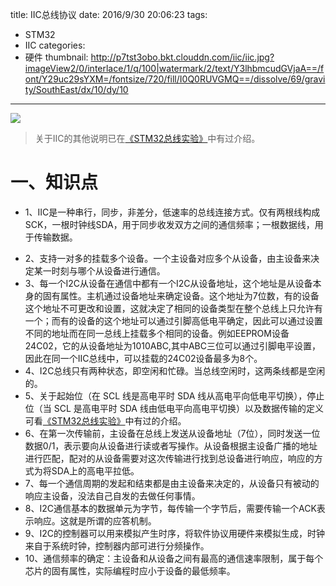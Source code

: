 title: IIC总线协议
date: 2016/9/30 20:06:23
tags:
- STM32
- IIC
categories:
- 硬件
thumbnail: http://p7tst3obo.bkt.clouddn.com/iic/iic.jpg?imageView2/0/interlace/1/q/100|watermark/2/text/Y3lhbmcudGVjaA==/font/Y29uc29sYXM=/fontsize/720/fill/I0Q0RUVGMQ==/dissolve/69/gravity/SouthEast/dx/10/dy/10
---


![](http://p7tst3obo.bkt.clouddn.com/iic/iic.jpg?imageView2/0/interlace/1/q/100|watermark/2/text/Y3lhbmcudGVjaA==/font/Y29uc29sYXM=/fontsize/720/fill/I0Q0RUVGMQ==/dissolve/69/gravity/SouthEast/dx/10/dy/10)

> 关于IIC的其他说明已在[《STM32总线实验》](http://cyang.tech/2016/07/18/STM32%E6%80%BB%E7%BA%BF%E5%AE%9E%E9%AA%8C/)中有过介绍。

# 一、知识点
- 1、IIC是一种串行，同步，非差分，低速率的总线连接方式。仅有两根线构成SCK，一根时钟线SDA，用于同步收发双方之间的通信频率；一根数据线，用于传输数据。

<!-- more -->
- 2、支持一对多的挂载多个设备。一个主设备对应多个从设备，由主设备来决定某一时刻与哪个从设备进行通信。
- 3、每一个I2C从设备在通信中都有一个I2C从设备地址，这个地址是从设备本身的固有属性。主机通过设备地址来确定设备。这个地址为7位数，有的设备这个地址不可更改和设置，这就决定了相同的设备类型在整个总线上只允许有一个；而有的设备的这个地址可以通过引脚高低电平确定，因此可以通过设置不同的地址而在同一总线上挂载多个相同的设备。例如EEPROM设备24C02，它的从设备地址为1010ABC,其中ABC三位可以通过引脚电平设置，因此在同一个IIC总线中，可以挂载的24C02设备最多为8个。
- 4、I2C总线只有两种状态，即空闲和忙碌。当总线空闲时，这两条线都是空闲的。
- 5、关于起始位（在 SCL 线是高电平时 SDA 线从高电平向低电平切换），停止位（当 SCL 是高电平时 SDA 线由低电平向高电平切换）以及数据传输的定义可看[《STM32总线实验》](http://cyang.tech/2016/07/18/STM32%E6%80%BB%E7%BA%BF%E5%AE%9E%E9%AA%8C/)中有过的介绍。
- 6、在第一次传输前，主设备在总线上发送从设备地址（7位），同时发送一位数据0/1，表示要向从设备进行读或者写操作。从设备根据主设备广播的地址进行匹配，配对的从设备需要对这次传输进行找到总设备进行响应，响应的方式为将SDA上的高电平拉低。
- 7、每一个通信周期的发起和结束都是由主设备来决定的，从设备只有被动的响应主设备，没法自己自发的去做任何事情。
- 8、I2C通信基本的数据单元为字节，每传输一个字节后，需要传输一个ACK表示响应。这就是所谓的应答机制。
- 9、I2C的控制器可以用来模拟产生时序，将软件协议用硬件来模拟生成，时钟来自于系统时钟，控制器内部可进行分频操作。
- 10、通信频率的确定：主设备和从设备之间有最高的通信速率限制，属于每个芯片的固有属性，实际编程时应小于设备的最低频率。
